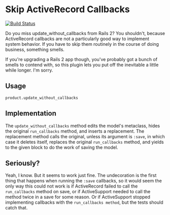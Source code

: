 # Skip ActiveRecord Callbacks

[![Build Status](https://secure.travis-ci.org/dball/skip_activerecord_callbacks.png)](http://travis-ci.org/dball/skip_activerecord_callbacks)

Do you miss update_without_callbacks from Rails 2? You shouldn't,
because ActiveRecord callbacks are not a particularly good way to
implement system behavior. If you have to skip them routinely in the
course of doing business, something smells.

If you're upgrading a Rails 2 app though, you've probably got a bunch of
smells to contend with, so this plugin lets you put off the inevitable a
little while longer. I'm sorry.

## Usage

    product.update_without_callbacks

## Implementation

The `update_without_callbacks` method edits the model's metaclass, hides
the original `run_callbacks` method, and inserts a replacement. The
replacement method calls the original, unless its argument is `:save`, in
which case it deletes itself, replaces the original `run_callbacks`
method, and yields to the given block to do the work of saving the
model.

## Seriously?

Yeah, I know. But it seems to work just fine. The undecoration is the first
thing that happens when running the `:save` callbacks, so it would seem
the only way this could not work is if ActiveRecord failed to call the
`run_callbacks` method on save, or if ActiveSupport needed to call the
method twice in a save for some reason. Or if ActiveSupport stopped
implementing callbacks with the `run_callbacks method`, but the tests
should catch that.
